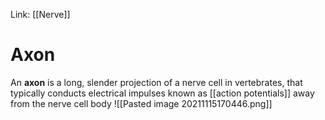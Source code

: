 Link: [[Nerve]]

# Axon
An **axon** is a long, slender projection of a nerve cell in vertebrates, that typically conducts electrical impulses known as [[action potentials]] away from the nerve cell body
![[Pasted image 20211115170446.png]]